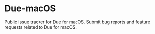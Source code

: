 # Due-macOS
Public issue tracker for Due for macOS. Submit bug reports and feature requests related to Due for macOS.
